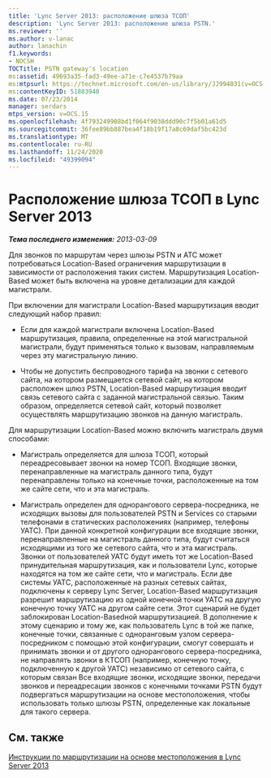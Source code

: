 ```yaml
---
title: 'Lync Server 2013: расположение шлюза ТСОП'
description: 'Lync Server 2013: расположение шлюза PSTN.'
ms.reviewer: ''
ms.author: v-lanac
author: lanachin
f1.keywords:
- NOCSH
TOCTitle: PSTN gateway's location
ms:assetid: 49693a35-fad3-49ee-a71e-c7e4537b79aa
ms:mtpsurl: https://technet.microsoft.com/en-us/library/JJ994031(v=OCS.15)
ms:contentKeyID: 51803940
ms.date: 07/23/2014
manager: serdars
mtps_version: v=OCS.15
ms.openlocfilehash: 4f793249908bd1f064f9038ddd90c7f5b01a61d5
ms.sourcegitcommit: 36fee89bb887bea4f18b19f17a8c69daf5bc423d
ms.translationtype: MT
ms.contentlocale: ru-RU
ms.lasthandoff: 11/24/2020
ms.locfileid: "49399094"
---
```

# <a name="pstn-gateways-location-in-lync-server-2013"></a>Расположение шлюза ТСОП в Lync Server 2013

<div data-xmlns="http://www.w3.org/1999/xhtml">

<div class="topic" data-xmlns="http://www.w3.org/1999/xhtml" data-msxsl="urn:schemas-microsoft-com:xslt" data-cs="https://msdn.microsoft.com/">

<div data-asp="https://msdn2.microsoft.com/asp">



</div>

<div id="mainSection">

<div id="mainBody">

<span> </span>

_**Тема последнего изменения:** 2013-03-09_

Для звонков по маршрутам через шлюзы PSTN и АТС может потребоваться Location-Based ограничения маршрутизации в зависимости от расположения таких систем. Маршрутизация Location-Based может быть включена на уровне детализации для каждой магистрали.

При включении для магистрали Location-Based маршрутизация вводит следующий набор правил:

  - Если для каждой магистрали включена Location-Based маршрутизация, правила, определенные на этой магистральной магистрали, будут применяться только к вызовам, направляемым через эту магистральную линию.

  - Чтобы не допустить беспроводного тарифа на звонки с сетевого сайта, на котором размещается сетевой сайт, на котором расположен шлюз PSTN, Location-Based маршрутизация вводит связь сетевого сайта с заданной магистральной связью. Таким образом, определяется сетевой сайт, который позволяет осуществлять маршрутизацию звонков на данную магистраль.

Для маршрутизации Location-Based можно включить магистраль двумя способами:

  - Магистраль определяется для шлюза ТСОП, который переадресовывает звонки на номер ТСОП. Входящие звонки, перенаправленные на магистраль данного типа, будут перенаправлены только на конечные точки, расположенные на том же сайте сети, что и эта магистраль.

  - Магистраль определен для однорангового сервера-посредника, не исходящих вызовы для пользователей PSTN и Services со старыми телефонами в статических расположениях (например, телефоны УАТС). При данной конкретной конфигурации все входящие звонки, перенаправленные на магистраль данного типа, будут считаться исходящими из того же сетевого сайта, что и эта магистраль. Звонки от пользователей УАТС будут иметь тот же Location-Based принудительная маршрутизация, как и пользователи Lync, которые находятся на том же сайте сети, что и магистраль. Если две системы УАТС, расположенные на разных сетевых сайтах, подключены к серверу Lync Server, Location-Based маршрутизация разрешит маршрутизацию из одной конечной точки УАТС на другую конечную точку УАТС на другом сайте сети. Этот сценарий не будет заблокирован Location-Basedной маршрутизацией. В дополнение к этому сценарию и тому же, как пользователь Lync в той же папке, конечные точки, связанные с одноранговым узлом сервера-посредником с помощью этой конфигурации, смогут совершать и принимать звонки и от другого однорангового сервера-посредника, не направлять звонки в КТСОП (например, конечную точку, подключенную к другой УАТС) независимо от сетевого сайта, с которым связан Все входящие звонки, исходящие звонки, передачи звонков и переадресации звонков с конечными точками PSTN будут подвергаться маршрутизации на основе местоположения, чтобы использовать только шлюзы PSTN, определенные как локальные для такого сервера.

<div>

## <a name="see-also"></a>См. также


[Инструкции по маршрутизации на основе местоположения в Lync Server 2013](lync-server-2013-guidance-for-location-based-routing.md)  
  

</div>

</div>

<span> </span>

</div>

</div>

</div>

